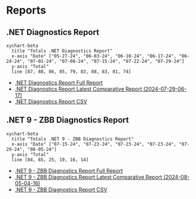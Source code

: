 # Reports

[marker]: <> (Begin:diagnostics)

## .NET Diagnostics Report

```mermaid
xychart-beta
  title "Totals .NET Diagnostics Report"
  x-axis "Date" ["05-27-24", "06-03-24", "06-10-24", "06-17-24", "06-24-24", "07-01-24", "07-08-24", "07-15-24", "07-22-24", "07-29-24"]
  y-axis "Total"
  line [87, 88, 86, 85, 79, 83, 88, 83, 81, 74]
```

- [.NET Diagnostics Report Full Report](./diagnostics-reports/dn-diag-issue-tracker-full.md)
- [.NET Diagnostics Report Latest Comparative Report (2024-07-29-06-17)](./diagnostics-reports/2024-07-29-06-17/dn-diag-issue-tracker-comp.md)
- [.NET Diagnostics Report CSV](./diagnostics-reports/dn-diag-issue-tracker-totals.csv)

[marker]: <> (End:diagnostics)
[marker]: <> (Begin:diagnostics-runtime-zbb9)

## .NET 9 - ZBB Diagnostics Report

```mermaid
xychart-beta
  title "Totals .NET 9 - ZBB Diagnostics Report"
  x-axis "Date" ["07-15-24", "07-22-24", "07-23-24", "07-23-24", "07-29-24", "08-05-24"]
  y-axis "Total"
  line [84, 65, 25, 19, 16, 14]
```

- [.NET 9 - ZBB Diagnostics Report Full Report](./diagnostics-net9-zbb/dn-diag-net9-zbb-full.md)
- [.NET 9 - ZBB Diagnostics Report Latest Comparative Report (2024-08-05-04-16)](./diagnostics-net9-zbb/2024-08-05-04-16/dn-diag-net9-zbb-comp.md)
- [.NET 9 - ZBB Diagnostics Report CSV](./diagnostics-net9-zbb/dn-diag-net9-zbb-totals.csv)

[marker]: <> (End:diagnostics-runtime-zbb9)
